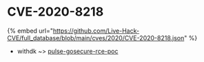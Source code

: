 # CVE-2020-8218
{% embed url="https://github.com/Live-Hack-CVE/full_database/blob/main/cves/2020/CVE-2020-8218.json" %}

* withdk ~> [pulse-gosecure-rce-poc](https://www.alice-snow.ru/2020/database/cve-2020-8218/pulse-gosecure-rce-poc-withdk)